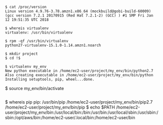 
```
$ cat /proc/version
Linux version 4.9.76-3.78.amzn1.x86_64 (mockbuild@gobi-build-60009) (gcc version 7.2.1 20170915 (Red Hat 7.2.1-2) (GCC) ) #1 SMP Fri Jan 12 19:51:35 UTC 2018
```

```
$ whereis virtualenv
virtualenv: /usr/bin/virtualenv
```

```
$ rpm -qf /usr/bin/virtualenv
python27-virtualenv-15.1.0-1.14.amzn1.noarch
```

```
$ mkdir project
$ cd !$

$ virtualenv my_env
New python executable in /home/ec2-user/project/my_env/bin/python2.7
Also creating executable in /home/ec2-user/project/my_env/bin/python
Installing setuptools, pip, wheel...done.

```
$ source my_env/bin/activate
```

```
$ whereis pip
pip: /usr/bin/pip /home/ec2-user/project/my_env/bin/pip2.7 /home/ec2-user/project/my_env/bin/pip
$ echo $PATH
/home/ec2-user/project/my_env/bin:/usr/local/bin:/bin:/usr/bin:/usr/local/sbin:/usr/sbin:/sbin:/opt/aws/bin:/home/ec2-user/.local/bin:/home/ec2-user/bin
```
